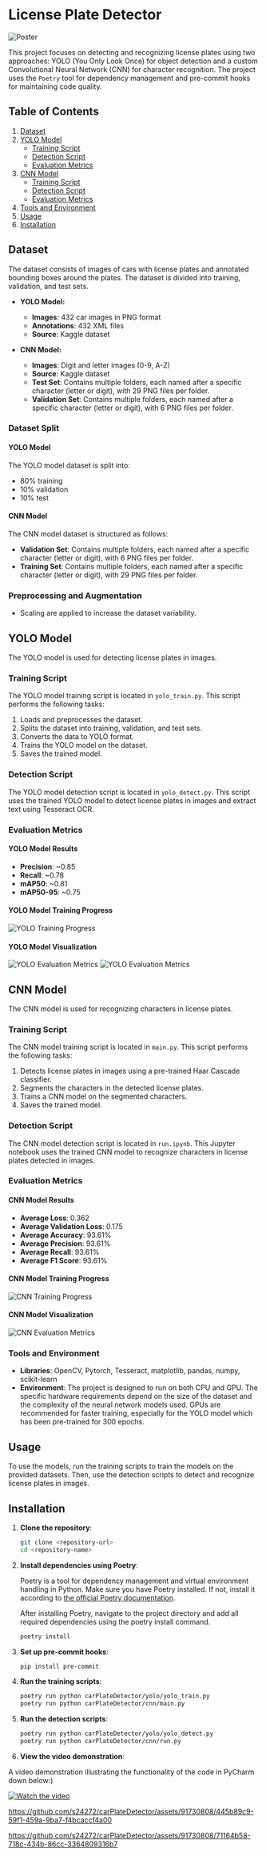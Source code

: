 # License Plate Detector

![Poster](images/SkanerRejestracji.jpg)

This project focuses on detecting and recognizing license plates using two approaches: YOLO (You Only Look Once) for object detection and a custom Convolutional Neural Network (CNN) for character recognition. The project uses the `Poetry` tool for dependency management and pre-commit hooks for maintaining code quality.

## Table of Contents
1. [Dataset](#dataset)
2. [YOLO Model](#yolo-model)
    - [Training Script](#training-script)
    - [Detection Script](#detection-script)
    - [Evaluation Metrics](#evaluation-metrics)
3. [CNN Model](#cnn-model)
    - [Training Script](#training-script-1)
    - [Detection Script](#detection-script-1)
    - [Evaluation Metrics](#evaluation-metrics-1)
4. [Tools and Environment](#tools-and-environment)
5. [Usage](#usage)
6. [Installation](#installation)

## Dataset

The dataset consists of images of cars with license plates and annotated bounding boxes around the plates. The dataset is divided into training, validation, and test sets.

- **YOLO Model:**
  - **Images**: 432 car images in PNG format
  - **Annotations**: 432 XML files
  - **Source**: Kaggle dataset

- **CNN Model:**
  - **Images**: Digit and letter images (0-9, A-Z)
  - **Source**: Kaggle dataset
  - **Test Set**: Contains multiple folders, each named after a specific character (letter or digit), with 29 PNG files per folder.
  - **Validation Set**: Contains multiple folders, each named after a specific character (letter or digit), with 6 PNG files per folder.

### Dataset Split

#### YOLO Model
The YOLO model dataset is split into:
- 80% training
- 10% validation
- 10% test

#### CNN Model
The CNN model dataset is structured as follows:
- **Validation Set**: Contains multiple folders, each named after a specific character (letter or digit), with 6 PNG files per folder.
- **Training Set**: Contains multiple folders, each named after a specific character (letter or digit), with 29 PNG files per folder.

### Preprocessing and Augmentation
- Scaling are applied to increase the dataset variability.

## YOLO Model

The YOLO model is used for detecting license plates in images.

### Training Script

The YOLO model training script is located in `yolo_train.py`. This script performs the following tasks:

1. Loads and preprocesses the dataset.
2. Splits the dataset into training, validation, and test sets.
3. Converts the data to YOLO format.
4. Trains the YOLO model on the dataset.
5. Saves the trained model.

### Detection Script

The YOLO model detection script is located in `yolo_detect.py`. This script uses the trained YOLO model to detect license plates in images and extract text using Tesseract OCR.

### Evaluation Metrics

#### YOLO Model Results

- **Precision**: ~0.85
- **Recall**: ~0.78
- **mAP50**: ~0.81
- **mAP50-95**: ~0.75

#### YOLO Model Training Progress
![YOLO Training Progress](images/Yolo_wykresy.jpg)

#### YOLO Model Visualization
![YOLO Evaluation Metrics](images/image_1.png)
![YOLO Evaluation Metrics](images/image_2.png)

## CNN Model

The CNN model is used for recognizing characters in license plates.

### Training Script

The CNN model training script is located in `main.py`. This script performs the following tasks:

1. Detects license plates in images using a pre-trained Haar Cascade classifier.
2. Segments the characters in the detected license plates.
3. Trains a CNN model on the segmented characters.
4. Saves the trained model.

### Detection Script

The CNN model detection script is located in `run.ipynb`. This Jupyter notebook uses the trained CNN model to recognize characters in license plates detected in images.

### Evaluation Metrics

#### CNN Model Results

- **Average Loss**: 0.362
- **Average Validation Loss**: 0.175
- **Average Accuracy**: 93.61%
- **Average Precision**: 93.61%
- **Average Recall**: 93.61%
- **Average F1 Score**: 93.61%

#### CNN Model Training Progress
![CNN Training Progress](images/CNN_wykresy.jpg)

#### CNN Model Visualization
![CNN Evaluation Metrics](images/image_3.png)

### Tools and Environment

- **Libraries**: OpenCV, Pytorch, Tesseract, matplotlib, pandas, numpy, scikit-learn
- **Environment**: The project is designed to run on both CPU and GPU. The specific hardware requirements depend on the size of the dataset and the complexity of the neural network models used. GPUs are recommended for faster training, especially for the YOLO model which has been pre-trained for 300 epochs.

## Usage

To use the models, run the training scripts to train the models on the provided datasets. Then, use the detection scripts to detect and recognize license plates in images.

## Installation

1. **Clone the repository**:
    ```sh
    git clone <repository-url>
    cd <repository-name>
    ```

2. **Install dependencies using Poetry**:
   
    Poetry is a tool for dependency management and virtual environment handling in Python. Make sure you have Poetry installed. If not, install it according to [the official Poetry documentation](https://python-poetry.org/docs/).

    After installing Poetry, navigate to the project directory and add all required dependencies using the poetry install command.

    ```sh
    poetry install
    ```

3. **Set up pre-commit hooks**:
    ```sh
    pip install pre-commit
    ```

4. **Run the training scripts**:
    ```sh
    poetry run python carPlateDetector/yolo/yolo_train.py
    poetry run python carPlateDetector/cnn/main.py
    ```

5. **Run the detection scripts**:
    ```sh
    poetry run python carPlateDetector/yolo/yolo_detect.py
    poetry run python carPlateDetector/cnn/run.py
    ```

6. **View the video demonstration**:

A video demonstration illustrating the functionality of the code in PyCharm down below:)

[![Watch the video](https://docs.openvino.ai/2024/_images/vehicle-license-plate-detection-barrier-0106.jpeg)](https://www.youtube.com/watch?v=XgktLbXLYvM&ab_channel=NikodemKunach)



https://github.com/s24272/carPlateDetector/assets/91730808/445b89c9-59f1-459a-9ba7-f4bcaccf4a00



https://github.com/s24272/carPlateDetector/assets/91730808/71164b58-718c-434b-86cc-3364809316b7





